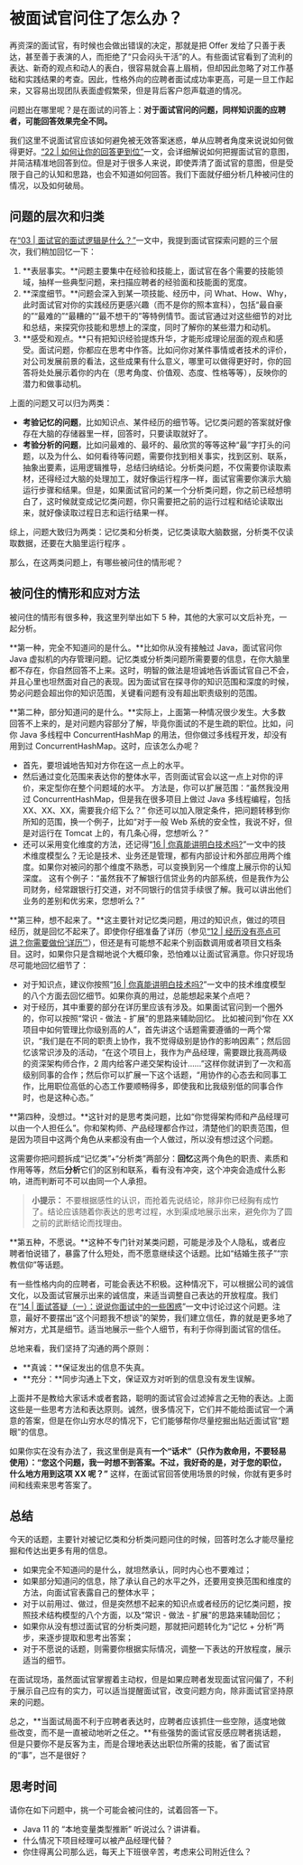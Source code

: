 

# 被面试官问住了怎么办？

再资深的面试官，有时候也会做出错误的决定，那就是把 Offer 发给了只善于表达，甚至善于表演的人，而拒绝了“只会闷头干活”的人。有些面试官看到了流利的表达、新奇的观点和动人的表白，很容易就会喜上眉梢，但却因此忽略了对工作基础和实践结果的考查。因此，性格外向的应聘者面试成功率更高，可是一旦工作起来，又容易出现团队表面虚假繁荣，但是背后客户怨声载道的情况。

问题出在哪里呢？是在面试的问答上：**对于面试官问的问题，同样知识面的应聘者，可能回答效果完全不同。**

我们这里不说面试官应该如何避免被无效答案迷惑，单从应聘者角度来说说如何做得更好。[“22 | 如何让你的回答](https://time.geekbang.org/column/article/82733)[更到位”](https://time.geekbang.org/column/article/86180)一文，会详细解说如何把握面试官的意图，并简洁精准地回答到位。但是对于很多人来说，即使弄清了面试官的意图，但是受限于自己的认知和思路，也会不知道如何回答。我们下面就仔细分析几种被问住的情况，以及如何破局。



## 问题的层次和归类

在[“03 | 面试官的面试逻辑是什么？”](https://time.geekbang.org/column/article/80838)一文中，我提到面试官探索问题的三个层次，我们稍加回忆一下：

1. **表层事实。**问题主要集中在经验和技能上，面试官在各个需要的技能领域，抽样一些典型问题，来扫描应聘者的经验面和技能面的宽度。
2. **深度细节。**问题会深入到某一项技能、经历中，问 What、How、Why，此时面试官对你的实践经历更感兴趣（而不是你的照本宣科），包括“最自豪的”“最难的”“最糟的”“最不想干的”等特例情节。面试官通过对这些细节的对比和总结，来探究你技能和思想上的深度，同时了解你的某些潜力和动机。
3. **感受和观点。**只有把知识经验提炼升华，才能形成理论层面的观点和感受。面试问题，你都应在思考中作答。比如问你对某件事情或者技术的评价，对公司发展前景的看法，这些成果有什么意义，哪里可以做得更好时，你的回答将处处展示着你的内在（思考角度、价值观、态度、性格等等），反映你的潜力和做事动机。

上面的问题又可以归为两类：

- **考验记忆的问题**，比如知识点、某件经历的细节等。记忆类问题的答案就好像存在大脑的存储器里一样，回答时，只要读取就好了。
- **考验分析的问题**，比如问最难的、最坏的、最欣赏的等等这种“最”字打头的问题，以及为什么、如何看待等问题，需要你找到相关事实，找到区别、联系，抽象出要素，运用逻辑推导，总结归纳结论。分析类问题，不仅需要你读取素材，还得经过大脑的处理加工，就好像运行程序一样，面试官需要你演示大脑运行步骤和结果。但是，如果面试官问的某一个分析类问题，你之前已经想明白了，这时候就变成记忆类问题，你只需要把之前的运行过程和结论读取出来，就好像读取过程日志和运行结果一样。

综上，问题大致归为两类：记忆类和分析类，记忆类读取大脑数据，分析类不仅读取数据，还要在大脑里运行程序 。

那么，在这两类问题上，有哪些被问住的情形呢？



## 被问住的情形和应对方法

被问住的情形有很多种，我这里列举出如下 5 种，其他的大家可以文后补充，一起分析。

**第一种，完全不知道问的是什么。**比如你从没有接触过 Java，面试官问你 Java 虚拟机的内存管理问题。记忆类或分析类问题所需要要的信息，在你大脑里都不存在，你自然回答不上来。这时，明智的做法是坦诚地告诉面试官自己不会，并且心里也坦然面对自己的表现。因为面试官在探寻你的知识范围和深度的时候，势必问题会超出你的知识范围，关键看问题有没有超出职责级别的范围。

**第二种，部分知道问的是什么。**实际上，上面第一种情况很少发生。大多数回答不上来的，是对问题内容部分了解，毕竟你面试的不是生疏的职位。比如，问你 Java 多线程中 ConcurrentHashMap 的用法，但你做过多线程开发，却没有用到过 ConcurrentHashMap。这时，应该怎么办呢？

- 首先，要坦诚地告知对方你在这一点上的水平。
- 然后通过变化范围来表达你的整体水平，否则面试官会以这一点上对你的评价，来定型你在整个问题域的水平。
    方法是，你可以扩展范围：“虽然我没用过 ConcurrentHashMap，但是我在很多项目上做过 Java 多线程编程，包括 XX、XX、XX，需要我介绍下么？” 你还可以加入限定条件，把问题转移到你所知的范围，换一个例子，比如“对于一般 Web 系统的安全性，我说不好，但是对运行在 Tomcat 上的，有几条心得，您想听么？”
- 还可以采用变化维度的方法，还记得“[16 | 你真能讲明白技术吗?](https://time.geekbang.org/column/article/84194)”一文中的技术维度模型么？无论是技术、业务还是管理，都有内部设计和外部应用两个维度。如果你对被问的那个维度不熟悉，可以变换到另一个维度上展示你的认知深度。
    这有个例子：“虽然我不了解银行信贷业务的内部系统，但是我作为公司财务，经常跟银行打交道，对不同银行的信贷手续很了解。我可以讲出他们业务的差别和优劣来，您想听么？”

**第三种，想不起来了。**这主要针对记忆类问题，用过的知识点，做过的项目经历，就是回忆不起来了。即使你仔细准备了详历（参见[“12 | 经历没有亮点可讲？你需要做份‘详历’”](https://time.geekbang.org/column/article/82733)），但还是有可能想不起来个别函数调用或者项目文档条目。这时，如果你只是含糊地说个大概印象，恐怕难以让面试官满意。你只好现场尽可能地回忆细节了：

- 对于知识点，建议你按照“[16 | 你真能讲明白技术吗?](https://time.geekbang.org/column/article/84194)”一文中的技术维度模型的八个方面去回忆细节。如果你真的用过，总能想起来某个点吧？
- 对于经历，其中重要的部分在详历里应该有涉及。如果面试官问到一个圈外的，你可以按照“常识 - 做法 - 扩展”的思路来辅助回忆。
    比如被问到“你在 XX 项目中如何管理比你级别高的人”，首先讲这个话题需要遵循的一两个常识，“我们是在不同的职责上协作，我不觉得级别是协作的影响因素”；然后回忆该常识涉及的活动，“在这个项目上，我作为产品经理，需要跟比我高两级的资深架构师合作，2 周内给客户递交架构设计……”这样你就讲到了一次和高级别同事的合作；然后你可以扩展一下这个话题，“用协作的心态去和同事工作，比用职位高低的心态工作要顺畅得多，即使我和比我级别低的同事合作时，也是这种心态。”

**第四种，没想过。**这针对的是思考类问题，比如“你觉得架构师和产品经理可以由一个人担任么”。你和架构师、产品经理都合作过，清楚他们的职责范围，但是因为项目中这两个角色从来都没有由一个人做过，所以没有想过这个问题。

这需要你把问题拆成“记忆类”+“分析类”两部分：**回忆**这两个角色的职责、素质和作用等等，然后**分析**它们的区别和联系，看有没有冲突，这个冲突会造成什么影响，进而判断可不可以由同一个人承担。

> **小提示：**
> 不要根据感性的认识，而抢着先说结论，除非你已经胸有成竹了。结论应该随着你表达的思考过程，水到渠成地展示出来，避免你为了圆之前的武断结论而找理由。

**第五种，不愿说。**这种不专门针对某类问题，可能是涉及个人隐私，或者应聘者怕说错了，暴露了什么短处，而不愿意继续这个话题。比如“结婚生孩子”“宗教信仰”等话题。

有一些性格内向的应聘者，可能会表达不积极。这种情况下，可以根据公司的诚信文化，以及面试官展示出来的诚信度，来适当调整自己表达的开放程度。我们在“[14 | 面试答疑（一）：说说你面试中的一些困惑](https://time.geekbang.org/column/article/83822)”一文中讨论过这个问题。注意，最好不要摆出“这个问题我不想谈”的架势，我们建立信任，靠的就是更多地了解对方，尤其是细节。适当地展示一些个人细节，有利于你得到面试官的信任。

总地来看，我们坚持了沟通的两个原则：

- **真诚：**保证发出的信息不失真。
- **充分：**同步沟通上下文，保证双方对听到的信息没有发生误解。

上面并不是教给大家话术或者套路，聪明的面试官会过滤掉言之无物的表达。上面这些是一些思考方法和表达原则。诚然，很多情况下，它们并不能给面试官一个满意的答案，但是在你山穷水尽的情况下，它们能够帮你尽量挖掘出贴近面试官“题眼”的信息。

如果你实在没有办法了，我这里倒是真有**一个“话术”（只作为救命用，不要轻易使用）：“您这个问题，我一时想不到答案。不过，我好奇的是，对于您的职位，什么地方用到这项 XX 呢？”** 这样，在面试官回答使用场景的时候，你就有更多时间和线索来思考答案了。



## 总结

今天的话题，主要针对被记忆类和分析类问题问住的时候，回答时怎么才能尽量挖掘和传达出更多有用的信息。

- 如果完全不知道问的是什么，就坦然承认，同时内心也不要难过；
- 如果部分知道问的信息，除了承认自己的水平之外，还要用变换范围和维度的方法，向面试官表露自己的整体水平；
- 对于以前用过、做过，但是突然想不起来的知识点或者经历的记忆类问题，按照技术结构模型的八个方面，以及“常识 - 做法 - 扩展”的思路来辅助回忆；
- 如果你从没有想过面试官的分析类问题，那就把问题转化为“记忆 + 分析”两步，来逐步提取和思考出答案；
- 对于不愿说的话题，则需要你根据实际情况，调整一下表达的开放程度，展示适当的细节。

在面试现场，虽然面试官掌握着主动权，但是如果应聘者发现面试官问偏了，不利于展示自己应有的实力，可以适当提醒面试官，改变问题方向，除非面试官坚持原来的问题。

总之，**当面试局面不利于应聘者表达时，应聘者应该抓住一些空隙，适度地做些改变，而不是一直被动地听之任之。**有些强势的面试官反感应聘者挑话题，但是只要你不是反客为主，而是合理地表达出职位所需的技能，省了面试官的“事”，岂不是很好？



## 思考时间

请你在如下问题中，挑一个可能会被问住的，试着回答一下。

- Java 11 的 “本地变量类型推断” 听说过么？讲讲看。
- 什么情况下项目经理可以被产品经理代替？
- 你住得离公司那么远，每天上下班很辛苦，考虑来公司附近住么？













































